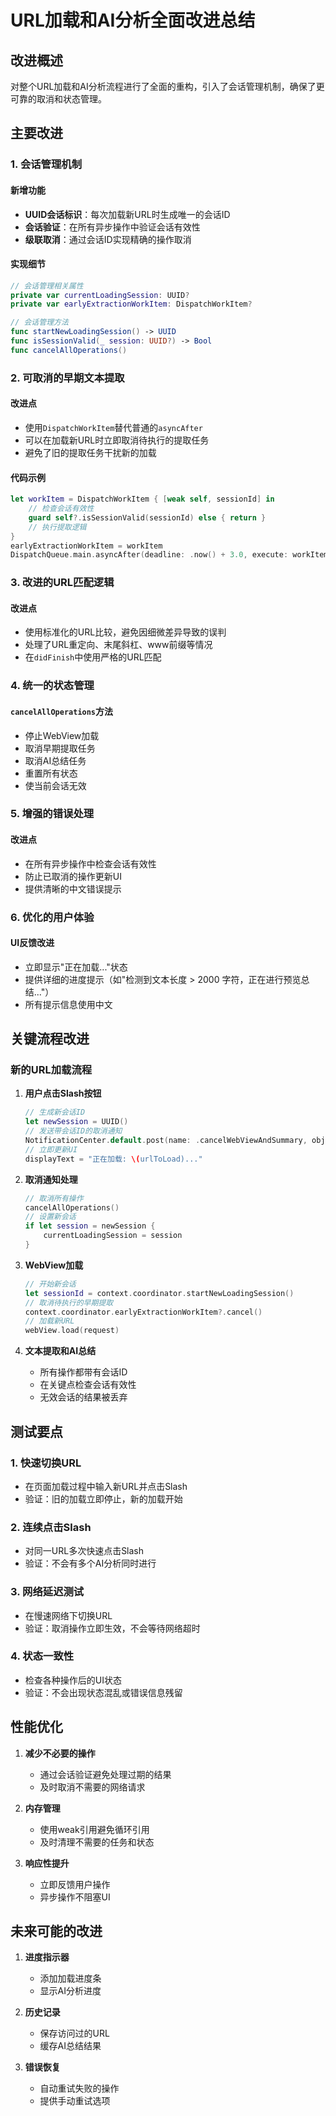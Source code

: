 # URL加载和AI分析全面改进总结

## 改进概述

对整个URL加载和AI分析流程进行了全面的重构，引入了会话管理机制，确保了更可靠的取消和状态管理。

## 主要改进

### 1. 会话管理机制

#### 新增功能
- **UUID会话标识**：每次加载新URL时生成唯一的会话ID
- **会话验证**：在所有异步操作中验证会话有效性
- **级联取消**：通过会话ID实现精确的操作取消

#### 实现细节
```swift
// 会话管理相关属性
private var currentLoadingSession: UUID?
private var earlyExtractionWorkItem: DispatchWorkItem?

// 会话管理方法
func startNewLoadingSession() -> UUID
func isSessionValid(_ session: UUID?) -> Bool
func cancelAllOperations()
```

### 2. 可取消的早期文本提取

#### 改进点
- 使用`DispatchWorkItem`替代普通的`asyncAfter`
- 可以在加载新URL时立即取消待执行的提取任务
- 避免了旧的提取任务干扰新的加载

#### 代码示例
```swift
let workItem = DispatchWorkItem { [weak self, sessionId] in
    // 检查会话有效性
    guard self?.isSessionValid(sessionId) else { return }
    // 执行提取逻辑
}
earlyExtractionWorkItem = workItem
DispatchQueue.main.asyncAfter(deadline: .now() + 3.0, execute: workItem)
```

### 3. 改进的URL匹配逻辑

#### 改进点
- 使用标准化的URL比较，避免因细微差异导致的误判
- 处理了URL重定向、末尾斜杠、www前缀等情况
- 在`didFinish`中使用严格的URL匹配

### 4. 统一的状态管理

#### `cancelAllOperations`方法
- 停止WebView加载
- 取消早期提取任务
- 取消AI总结任务
- 重置所有状态
- 使当前会话无效

### 5. 增强的错误处理

#### 改进点
- 在所有异步操作中检查会话有效性
- 防止已取消的操作更新UI
- 提供清晰的中文错误提示

### 6. 优化的用户体验

#### UI反馈改进
- 立即显示"正在加载..."状态
- 提供详细的进度提示（如"检测到文本长度 > 2000 字符，正在进行预览总结..."）
- 所有提示信息使用中文

## 关键流程改进

### 新的URL加载流程

1. **用户点击Slash按钮**
   ```swift
   // 生成新会话ID
   let newSession = UUID()
   // 发送带会话ID的取消通知
   NotificationCenter.default.post(name: .cancelWebViewAndSummary, object: newSession)
   // 立即更新UI
   displayText = "正在加载: \(urlToLoad)..."
   ```

2. **取消通知处理**
   ```swift
   // 取消所有操作
   cancelAllOperations()
   // 设置新会话
   if let session = newSession {
       currentLoadingSession = session
   }
   ```

3. **WebView加载**
   ```swift
   // 开始新会话
   let sessionId = context.coordinator.startNewLoadingSession()
   // 取消待执行的早期提取
   context.coordinator.earlyExtractionWorkItem?.cancel()
   // 加载新URL
   webView.load(request)
   ```

4. **文本提取和AI总结**
   - 所有操作都带有会话ID
   - 在关键点检查会话有效性
   - 无效会话的结果被丢弃

## 测试要点

### 1. 快速切换URL
- 在页面加载过程中输入新URL并点击Slash
- 验证：旧的加载立即停止，新的加载开始

### 2. 连续点击Slash
- 对同一URL多次快速点击Slash
- 验证：不会有多个AI分析同时进行

### 3. 网络延迟测试
- 在慢速网络下切换URL
- 验证：取消操作立即生效，不会等待网络超时

### 4. 状态一致性
- 检查各种操作后的UI状态
- 验证：不会出现状态混乱或错误信息残留

## 性能优化

1. **减少不必要的操作**
   - 通过会话验证避免处理过期的结果
   - 及时取消不需要的网络请求

2. **内存管理**
   - 使用weak引用避免循环引用
   - 及时清理不需要的任务和状态

3. **响应性提升**
   - 立即反馈用户操作
   - 异步操作不阻塞UI

## 未来可能的改进

1. **进度指示器**
   - 添加加载进度条
   - 显示AI分析进度

2. **历史记录**
   - 保存访问过的URL
   - 缓存AI总结结果

3. **错误恢复**
   - 自动重试失败的操作
   - 提供手动重试选项 